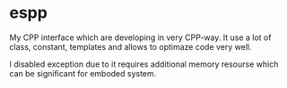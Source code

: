 # espp


My CPP interface which are developing in very CPP-way.
It use a lot of class, constant, templates and allows to optimaze code very well.

I disabled exception due to it requires additional memory resourse which can be significant for emboded system.
